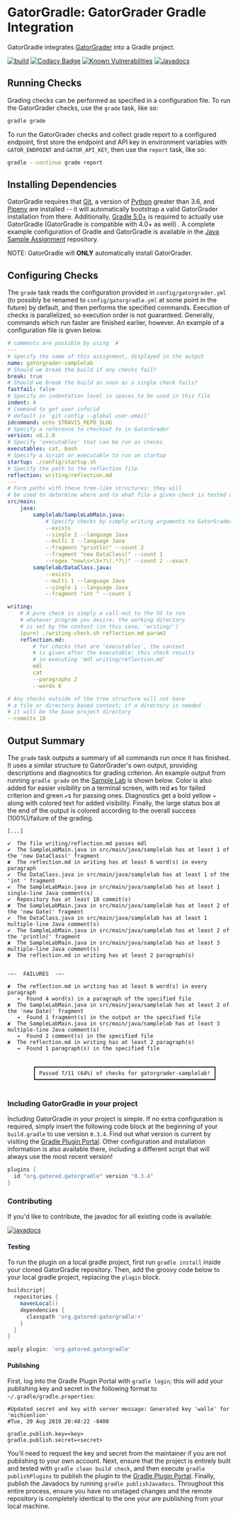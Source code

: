 # GatorGradle: GatorGrader Gradle Integration

GatorGradle integrates [GatorGrader](https://github.com/GatorEducator/gatorgrader)
into a Gradle project.

[![build](https://github.com/GatorEducator/gatorgradle/workflows/build/badge.svg?branch=master)](https://github.com/GatorEducator/gatorgradle/actions?query=workflow%3A%22build%22+branch%3Amaster)
[![Codacy Badge](https://app.codacy.com/project/badge/Grade/b9a2cb353e5042d0a28a1f0750385f48)](https://www.codacy.com/gh/GatorEducator/gatorgradle/dashboard?utm_source=github.com&utm_medium=referral&utm_content=GatorEducator/gatorgradle&utm_campaign=Badge_Grade)
[![Known Vulnerabilities](https://snyk.io/test/github/GatorEducator/gatorgradle/badge.svg?targetFile=build.gradle)](https://snyk.io/test/github/GatorEducator/gatorgradle?targetFile=build.gradle)
[![Javadocs](https://gatoreducator.github.io/gatorgradle/docs/docs-status-badge.svg)](https://gatoreducator.github.io/gatorgradle/docs)

## Running Checks

Grading checks can be performed as specified in a configuration file. To run
the GatorGrader checks, use the `grade` task, like so:

```bash
gradle grade
```

To run the GatorGrader checks and collect grade report to a configured endpoint,
first store the endpoint and API key in environment variables with `GATOR_ENDPOINT`
and `GATOR_API_KEY`, then use the `report` task, like so:

```bash
gradle --continue grade report
```

## Installing Dependencies

GatorGradle requires that [Git](https://git-scm.com/), a version of
[Python](https://www.python.org/) greater than 3.6, and
[Pipenv](https://pipenv.readthedocs.io/en/latest) are installed -- it will
automatically bootstrap a valid GatorGrader installation from there.
Additionally, [Gradle 5.0+](https://gradle.org/) is required to actually use
GatorGradle (GatorGradle is compatible with 4.0+ as well) . A complete example
configuration of Gradle and GatorGradle is available in the
[Java Sample Assignment](https://github.com/GatorEducator/java-assigment-starter)
repository.

NOTE: GatorGradle will **ONLY** automatically install GatorGrader.

## Configuring Checks

The `grade` task reads the configuration provided in `config/gatorgrader.yml`
(to possibly be renamed to `config/gatorgradle.yml` at some point in the
future) by default, and then performs the specified commands. Execution of
checks is parallelized, so execution order is not guaranteed. Generally, commands
which run faster are finished earlier, however. An example of a configuration file
is given below.

```yaml
# comments are possible by using `#`
---
# Specify the name of this assignment, displayed in the output
name: gatorgrader-samplelab
# Should we break the build if any checks fail?
break: true
# Should we break the build as soon as a single check fails?
fastfail: false
# Specify an indentation level in spaces to be used in this file
indent: 4
# Command to get user info/id
# default is 'git config --global user.email'
idcommand: echo $TRAVIS_REPO_SLUG
# Specify a reference to checkout to in GatorGrader
version: v0.2.0
# Specify 'executables' that can be run as checks
executables: cat, bash
# Specify a script or executable to run on startup
startup: ./config/startup.sh
# Specify the path to the reflection file
reflection: writing/reflection.md
---
# Form paths with these tree-like structures: they will
# be used to determine where and to what file a given check is tested against
src/main:
    java:
        samplelab/SampleLabMain.java:
            # Specify checks by simply writing arguments to GatorGrader
            --exists
            --single 1 --language Java
            --multi 3 --language Java
            --fragment "println(" --count 2
            --fragment "new DataClass(" --count 1
            --regex "new\s+\S+?\(.*?\)" --count 2 --exact
        samplelab/DataClass.java:
            --exists
            --multi 1 --language Java
            --single 1 --language Java
            --fragment "int " --count 1

writing:
    # A pure check is simply a call-out to the OS to run
    # whatever program you desire; the working directory
    # is set by the context (in this case, 'writing/')
    (pure) ./writing-check.sh reflection.md param2
    reflection.md:
        # for checks that are 'executables', the context
        # is given after the executable: this check results
        # in executing 'mdl writing/reflection.md'
        mdl
        cat
        --paragraphs 2
        --words 6

# Any checks outside of the tree structure will not have
# a file or directory based context; if a directory is needed
# it will be the base project directory
--commits 18
```

## Output Summary

The `grade` task outputs a summary of all commands run once it has finished.
It uses a similar structure to GatorGrader's own output, providing descriptions
and diagnostics for grading criterion. An example output from running `gradle grade`
on the [Sample Lab](https://github.com/GatorEducator/gatorgrader-samplelab) is shown
below. Color is also added for easier visibility on a terminal screen, with red `✘`s
for failed criterion and green `✔`s for passing ones. Diagnostics get a bold yellow
`➔` along with colored text for added visibility. Finally, the large status box at
the end of the output is colored according to the overall success (100%)/failure
of the grading.

```text
[...]

✔  The file writing/reflection.md passes mdl
✔  The SampleLabMain.java in src/main/java/samplelab has at least 1 of the 'new DataClass(' fragment
✘  The reflection.md in writing has at least 6 word(s) in every paragraph
✔  The DataClass.java in src/main/java/samplelab has at least 1 of the 'int ' fragment
✔  The SampleLabMain.java in src/main/java/samplelab has at least 1 single-line Java comment(s)
✔  Repository has at least 18 commit(s)
✘  The SampleLabMain.java in src/main/java/samplelab has at least 2 of the 'new Date(' fragment
✔  The DataClass.java in src/main/java/samplelab has at least 1 multiple-line Java comment(s)
✔  The SampleLabMain.java in src/main/java/samplelab has at least 2 of the 'println(' fragment
✘  The SampleLabMain.java in src/main/java/samplelab has at least 3 multiple-line Java comment(s)
✘  The reflection.md in writing has at least 2 paragraph(s)


-~-  FAILURES  -~-

✘  The reflection.md in writing has at least 6 word(s) in every paragraph
   ➔  Found 4 word(s) in a paragraph of the specified file
✘  The SampleLabMain.java in src/main/java/samplelab has at least 2 of the 'new Date(' fragment
   ➔  Found 1 fragment(s) in the output or the specified file
✘  The SampleLabMain.java in src/main/java/samplelab has at least 3 multiple-line Java comment(s)
   ➔  Found 2 comment(s) in the specified file
✘  The reflection.md in writing has at least 2 paragraph(s)
   ➔  Found 1 paragraph(s) in the specified file


        ┏━━━━━━━━━━━━━━━━━━━━━━━━━━━━━━━━━━━━━━━━━━━━━━━━━━━━━━━━┓
        ┃ Passed 7/11 (64%) of checks for gatorgrader-samplelab! ┃
        ┗━━━━━━━━━━━━━━━━━━━━━━━━━━━━━━━━━━━━━━━━━━━━━━━━━━━━━━━━┛


```

### Including GatorGradle in your project

Including GatorGradle in your project is simple. If no extra configuration is
required, simply insert the following code block at the beginning of your
`build.gradle` to use version `0.3.4`. Find out what version is current by
visiting the [Gradle Plugin Portal](https://plugins.gradle.org/plugin/org.gatored.gatorgradle).
Other configuration and installation information is also available there,
including a different script that will always use the most recent version!

```groovy
plugins {
  id "org.gatored.gatorgradle" version "0.3.4"
}
```

### Contributing

If you'd like to contribute, the javadoc for all existing code is available:

[![javadocs](https://gatoreducator.github.io/gatorgradle/docs/docs-status-badge.svg)](https://gatoreducator.github.io/gatorgradle/docs)

#### Testing

To run the plugin on a local gradle project, first run `gradle install` inside
your cloned GatorGradle repository. Then, add the groovy code below to your
local gradle project, replacing the `plugin` block.

```groovy
buildscript{
  repositories {
    mavenLocal()
    dependencies {
      classpath 'org.gatored:gatorgradle:+'
    }
  }
}

apply plugin: 'org.gatored.gatorgradle'

```

#### Publishing

First, log into the Gradle Plugin Portal with `gradle login`; this will add your
publishing key and secret in the following format to `~/.gradle/gradle.properties`:

```text
#Updated secret and key with server message: Generated key 'walle' for 'michionlion'
#Tue, 20 Aug 2019 20:40:22 -0400

gradle.publish.key=<key>
gradle.publish.secret=<secret>
```

You'll need to request the key and secret from the maintainer if you are not
publishing to your own account. Next, ensure that the project is entirely built
and tested with `gradle clean build check`, and then execute `gradle publishPlugins`
to publish the plugin to the [Gradle Plugin Portal](https://plugins.gradle.org/plugin/org.gatored.gatorgradle).
Finally, publish the Javadocs by running `gradle publishJavadocs`. Throughout this
entire process, ensure you have no unstaged changes and the remote repository
is completely identical to the one your are publishing from your local machine.
